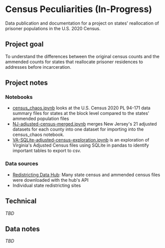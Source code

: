 # Census Peculiarities (In-Progress)

Data publication and documentation for a project on states' reallocation of prisoner populations in the U.S. 2020 Census. 


## Project goal

To understand the differences between the original census counts and the ammended counts for states that reallocate prisoner residences to addresses before incarceration. 

## Project notes
### Notebooks

* [census_chaos.ipynb](analysis/census_chaos.ipynb) looks at the U.S. Census 2020 PL 94-171 data summary files for states at the block level compared to the states' ammended population files
* [NJ-adjusted-census-merged.ipynb](analysis/NJ-adjusted-census-merged.ipynb) merges New Jersey's 21 adjusted datasets for each county into one dataset for importing into the census_chaos notebook. 
* [VA-SQLite-adjusted-census-exploration.ipynb](VA-SQLite-adjusted-census-exploration.ipynb) is an exploration of Virginia's Adjusted Census files using SQLite in pandas to identify important tables to export to csv.

### Data sources

* [Redistricting Data Hub](https://redistrictingdatahub.org/): Many state census and ammended census files were downloaded with the hub's API
* Individual state redistricting sites

## Technical

*TBD*


## Data notes

*TBD*
